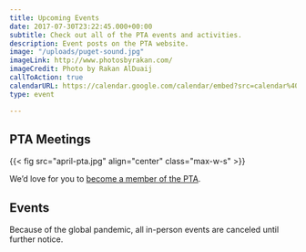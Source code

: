 ```yaml
---
title: Upcoming Events
date: 2017-07-30T23:22:45.000+00:00
subtitle: Check out all of the PTA events and activities.
description: Event posts on the PTA website.
image: "/uploads/puget-sound.jpg"
imageLink: http://www.photosbyrakan.com/
imageCredit: Photo by Rakan AlDuaij
callToAction: true
calendarURL: https://calendar.google.com/calendar/embed?src=calendar%40islandviewpta.org&ctz=America%2FLos_Angeles
type: event

---
```

## PTA Meetings

{{< fig src="april-pta.jpg" align="center" class="max-w-s" >}}

We’d love for you to [become a member of the PTA](/membership/).

## Events

Because of the global pandemic, all in-person events are canceled until further notice.